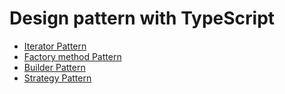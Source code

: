 # Design pattern with TypeScript

-   [Iterator Pattern](https://github.com/hyesungoh/DesignPatternWithTS/tree/master/Iterator)
-   [Factory method Pattern](https://github.com/hyesungoh/DesignPatternWithTS/tree/master/FactoryMethod)
-   [Builder Pattern](https://github.com/hyesungoh/DesignPatternWithTS/tree/master/Builder)
-   [Strategy Pattern](https://github.com/hyesungoh/DesignPatternWithTS/tree/master/Strategy)
